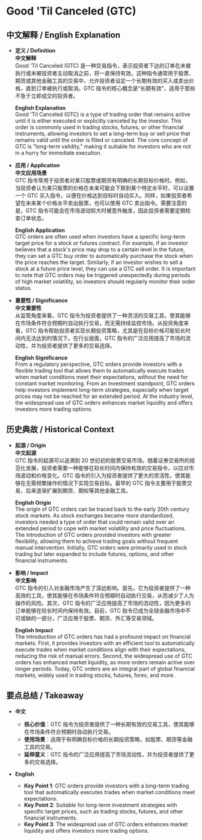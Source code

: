 # Good 'Til Canceled (GTC)

## 中文解释 / English Explanation

* **定义 / Definition**  
  **中文解释**  
  Good 'Til Canceled (GTC) 是一种交易指令，表示投资者下达的订单在未被执行或未被投资者主动取消之前，将一直保持有效。这种指令通常用于股票、期货或其他金融工具的交易中，允许投资者设定一个长期有效的买入或卖出价格，直到订单被执行或取消。GTC 指令的核心概念是“长期有效”，适用于那些不急于立即成交的投资者。  

  **English Explanation**  
  Good 'Til Canceled (GTC) is a type of trading order that remains active until it is either executed or explicitly canceled by the investor. This order is commonly used in trading stocks, futures, or other financial instruments, allowing investors to set a long-term buy or sell price that remains valid until the order is filled or canceled. The core concept of GTC is "long-term validity," making it suitable for investors who are not in a hurry for immediate execution.

* **应用 / Application**  
  **中文应用场景**  
  GTC 指令常用于投资者对某只股票或期货有明确的长期目标价格时。例如，当投资者认为某只股票的价格在未来可能会下跌到某个特定水平时，可以设置一个 GTC 买入指令，以便在价格达到目标时自动买入。同样，如果投资者希望在未来某个价格水平卖出股票，也可以使用 GTC 卖出指令。需要注意的是，GTC 指令可能会在市场波动较大时被意外触发，因此投资者需要定期检查订单状态。  

  **English Application**  
  GTC orders are often used when investors have a specific long-term target price for a stock or futures contract. For example, if an investor believes that a stock's price may drop to a certain level in the future, they can set a GTC buy order to automatically purchase the stock when the price reaches the target. Similarly, if an investor wishes to sell a stock at a future price level, they can use a GTC sell order. It is important to note that GTC orders may be triggered unexpectedly during periods of high market volatility, so investors should regularly monitor their order status.

* **重要性 / Significance**  
  **中文重要性**  
  从监管角度来看，GTC 指令为投资者提供了一种灵活的交易工具，使其能够在市场条件符合预期时自动执行交易，而无需持续监控市场。从投资角度来看，GTC 指令帮助投资者实现长期投资策略，尤其是在目标价格可能较长时间内无法达到的情况下。在行业层面，GTC 指令的广泛应用提高了市场的流动性，并为投资者提供了更多的交易选择。  

  **English Significance**  
  From a regulatory perspective, GTC orders provide investors with a flexible trading tool that allows them to automatically execute trades when market conditions meet their expectations, without the need for constant market monitoring. From an investment standpoint, GTC orders help investors implement long-term strategies, especially when target prices may not be reached for an extended period. At the industry level, the widespread use of GTC orders enhances market liquidity and offers investors more trading options.

## 历史典故 / Historical Context

* **起源 / Origin**  
  **中文起源**  
  GTC 指令的起源可以追溯到 20 世纪初的股票交易市场。随着证券交易所的规范化发展，投资者需要一种能够在较长时间内保持有效的交易指令，以应对市场波动和价格变化。GTC 指令的引入为投资者提供了更大的灵活性，使其能够在无需频繁操作的情况下实现交易目标。最早的 GTC 指令主要用于股票交易，后来逐渐扩展到期货、期权等其他金融工具。  

  **English Origin**  
  The origin of GTC orders can be traced back to the early 20th century stock markets. As stock exchanges became more standardized, investors needed a type of order that could remain valid over an extended period to cope with market volatility and price fluctuations. The introduction of GTC orders provided investors with greater flexibility, allowing them to achieve trading goals without frequent manual intervention. Initially, GTC orders were primarily used in stock trading but later expanded to include futures, options, and other financial instruments.

* **影响 / Impact**  
  **中文影响**  
  GTC 指令的引入对金融市场产生了深远影响。首先，它为投资者提供了一种高效的工具，使其能够在市场条件符合预期时自动执行交易，从而减少了人为操作的风险。其次，GTC 指令的广泛应用提高了市场的流动性，因为更多的订单能够在较长时间内保持有效。目前，GTC 指令已成为全球金融市场中不可或缺的一部分，广泛应用于股票、期货、外汇等交易领域。  

  **English Impact**  
  The introduction of GTC orders has had a profound impact on financial markets. First, it provides investors with an efficient tool to automatically execute trades when market conditions align with their expectations, reducing the risk of manual errors. Second, the widespread use of GTC orders has enhanced market liquidity, as more orders remain active over longer periods. Today, GTC orders are an integral part of global financial markets, widely used in trading stocks, futures, forex, and more.

## 要点总结 / Takeaway

* **中文**  
  - **核心价值**：GTC 指令为投资者提供了一种长期有效的交易工具，使其能够在市场条件符合预期时自动执行交易。  
  - **使用场景**：适用于有明确目标价格的长期投资策略，如股票、期货等金融工具的交易。  
  - **延伸意义**：GTC 指令的广泛应用提高了市场流动性，并为投资者提供了更多的交易选择。  

* **English**  
  - **Key Point 1**: GTC orders provide investors with a long-term trading tool that automatically executes trades when market conditions meet expectations.  
  - **Key Point 2**: Suitable for long-term investment strategies with specific target prices, such as trading stocks, futures, and other financial instruments.  
  - **Key Point 3**: The widespread use of GTC orders enhances market liquidity and offers investors more trading options.